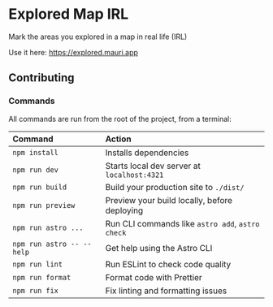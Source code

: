 # Explored Map IRL

Mark the areas you explored in a map in real life (IRL)

Use it here: <https://explored.mauri.app>

## Contributing

### Commands

All commands are run from the root of the project, from a terminal:

| Command                   | Action                                           |
| :------------------------ | :----------------------------------------------- |
| `npm install`             | Installs dependencies                            |
| `npm run dev`             | Starts local dev server at `localhost:4321`      |
| `npm run build`           | Build your production site to `./dist/`          |
| `npm run preview`         | Preview your build locally, before deploying     |
| `npm run astro ...`       | Run CLI commands like `astro add`, `astro check` |
| `npm run astro -- --help` | Get help using the Astro CLI                     |
| `npm run lint`            | Run ESLint to check code quality                 |
| `npm run format`          | Format code with Prettier                        |
| `npm run fix`             | Fix linting and formatting issues                |
